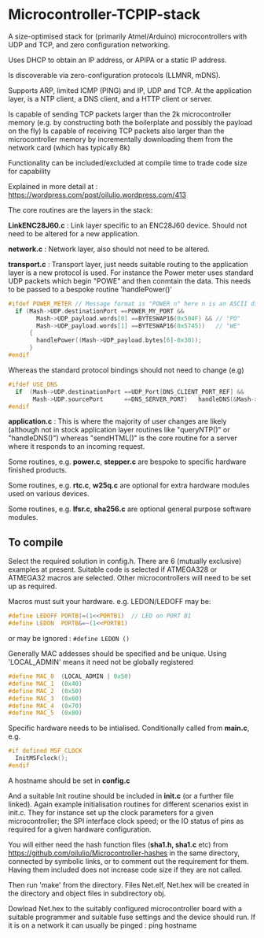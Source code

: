 # Microcontroller-TCPIP-stack
A size-optimised stack for (primarily Atmel/Arduino) microcontrollers with UDP and TCP, and zero configuration networking.

Uses DHCP to obtain an IP address, or APIPA or a static IP address.

Is discoverable via zero-configuration protocols (LLMNR, mDNS).  

Supports ARP, limited ICMP (PING) and IP, UDP and TCP.  At the application layer, is a NTP client, a DNS client, and a HTTP client or server. 

Is capable of sending TCP packets larger than the 2k microcontroller memory (e.g. by constructing both the boilerplate and possibly the payload on the fly)
Is capable of receiving TCP packets also larger than the microcontroller memory by incrementally downloading them from the network card (which has typically 8k)

Functionality can be included/excluded at compile time to trade code size for capability

Explained in more detail at : https://wordpress.com/post/oilulio.wordpress.com/413

The core routines are the layers in the stack:

**LinkENC28J60.c** : Link layer specific to an ENC28J60 device.  Should not need to be altered for a new application.

**network.c**      : Network layer, also should not need to be altered.

**transport.c**    : Transport layer, just needs suitable routing to the application layer is a new protocol is used.  For instance the Power meter uses standard UDP packets which begin "POWE" and then conmtain the data.  This needs to be passed to a bespoke routine 'handlePower()'

```c
#ifdef POWER_METER // Message format is "POWER n" here n is an ASCII digit 0,1,2 etc
  if (Mash->UDP.destinationPort ==POWER_MY_PORT && 
	    Mash->UDP_payload.words[0] ==BYTESWAP16(0x504F) && // "PO"
	    Mash->UDP_payload.words[1] ==BYTESWAP16(0x5745))   // "WE" 
      {
        handlePower((Mash->UDP_payload.bytes[6]-0x30));  
      }
#endif
```
Whereas the standard protocol bindings should not need to change (e.g)
```c
#ifdef USE_DNS
  if  (Mash->UDP.destinationPort ==UDP_Port[DNS_CLIENT_PORT_REF] &&
       Mash->UDP.sourcePort      ==DNS_SERVER_PORT)   handleDNS(&Mash->DNS);  
#endif
```

**application.c** : This is where the majority of user changes are likely (although not in stock application layer routines like "queryNTP()" or "handleDNS()") whereas "sendHTML()" is the core routine for a server where it responds to an incoming request.

Some routines, e.g. **power.c**, **stepper.c** are bespoke to specific hardware finished products.

Some routines, e.g. **rtc.c**, **w25q.c** are optional for extra hardware modules used on various devices. 

Some routines, e.g. **lfsr.c**, **sha256.c** are optional general purpose software modules.

## To compile
Select the required solution in config.h.  There are 6 (mutually exclusive) examples at present.  Suitable code is selected if ATMEGA328 or ATMEGA32 macros are selected.
Other microcontrollers will need to be set up as required.

Macros must suit your hardware.  e.g. LEDON/LEDOFF may be:

```c
#define LEDOFF PORTB|=(1<<PORTB1)  // LED on PORT B1
#define LEDON  PORTB&=~(1<<PORTB1)
```
or may be ignored : `#define LEDON ()`

Generally MAC addesses should be specified and be unique.  Using 'LOCAL_ADMIN' means it need not be globally registered

```c
#define MAC_0  (LOCAL_ADMIN | 0x50)
#define MAC_1  (0x40)
#define MAC_2  (0x50)
#define MAC_3  (0x60)
#define MAC_4  (0x70)
#define MAC_5  (0x80)
```

Specific hardware needs to be intialised.  Conditionally called from **main.c**, e.g.

```c
#if defined MSF_CLOCK
  InitMSFclock();
#endif
```

A hostname should be set in **config.c**

And a suitable Init routine should be included in **init.c** (or a further file linked).   Again example initialisation routines for different scenarios exist in init.c.  They for instance set up the clock parameters for a given microcontroller; the SPI interface clock speed; or the IO status of pins as required for a given hardware configuration.

You will either need the hash function files (**sha1.h, sha1.c** etc) from https://github.com/oilulio/Microcontroller-hashes in the same directory, connected by symbolic links, or to comment out the requirement for them.  Having them included does not increase code size if they are not called.

Then run 'make' from the directory.  Files Net.elf, Net.hex will be created in the directory and object files in subdirectory obj.

Dowload Net.hex to the suitably configured microcontroller board with a suitable programmer and suitable fuse settings and the device should run.  If it is on a network it can usually be pinged : ping hostname
